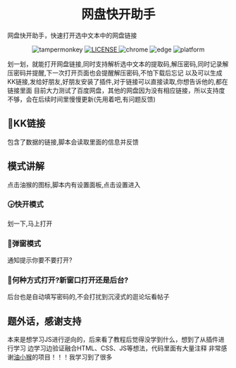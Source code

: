 <h1 align="center">网盘快开助手</h1>
网盘快开助手，快速打开选中文本中的网盘链接
<p align="center">
  <img src="https://img.shields.io/badge/TamperMonkey-v4.13-brightgreen.svg" alt="tampermonkey">
  <a href="LICENSE">
    <img src="https://img.shields.io/badge/license-MIT-lightgrey.svg" alt="LICENSE">
  </a>
  <img src="https://img.shields.io/badge/Chrome-≥76.0-brightgreen.svg" alt="chrome">
  <img src="https://img.shields.io/badge/Edge-≥88.0-brightgreen.svg" alt="edge">
  <img src="https://img.shields.io/badge/Platform-Windows%20%7C%20Mac%20%7C%20Linux-blue.svg" alt="platform">
</p>

划一划，就能打开网盘链接,同时支持解析选中文本的提取码,解压密码,同时记录解压密码并提醒,下一次打开页面也会提醒解压密码,不怕下载后忘记
以及可以生成KK链接,发给好朋友,好朋友安装了插件,对于链接可以直接读取,你想告诉他的,都在链接里面
目前大力测试了百度网盘，其他的网盘因为没有相应链接，所以支持度不够，会在后续时间里慢慢更新(先用着吧,有问题反馈)

## 🚀KK链接
包含了数据的链接,脚本会读取里面的信息并反馈

## 模式讲解
点击油猴的图标,脚本内有设置面板,点击设置进入
### 🕞快开模式
划一下,马上打开
### 🚟弹窗模式
通知提示你要不要打开?
### 🏰何种方式打开?新窗口打开还是后台?
后台也是自动填写密码的,不会打扰到沉浸式的逛论坛看帖子


## 题外话，感谢支持
本来是想学习JS进行逆向的，后来看了教程后觉得没学到什么，想到了从插件进行学习
边学习边验证融合HTML、CSS、JS等想法，代码里面有大量注释
非常感谢[油小猴]('https://github.com/syhyz1990/panAI')的项目！！！我学习到了很多
